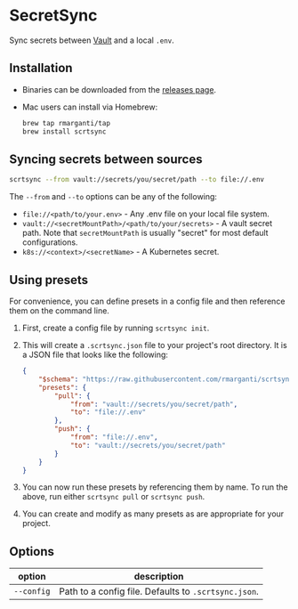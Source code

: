 # SecretSync

Sync secrets between [Vault](https://www.vaultproject.io/) and a local `.env`.

## Installation

-   Binaries can be downloaded from the [releases page](https://github.com/rmarganti/scrtsync/releases).
-   Mac users can install via Homebrew:

    ```sh
    brew tap rmarganti/tap
    brew install scrtsync
    ```

## Syncing secrets between sources

```sh
scrtsync --from vault://secrets/you/secret/path --to file://.env
```

The `--from` and `--to` options can be any of the following:

-   `file://<path/to/your.env>` - Any .env file on your local file system.
-   `vault://<secretMountPath>/<path/to/your/secrets>` - A vault secret path.
    Note that `secretMountPath` is usually "secret" for most default configurations.
-   `k8s://<context>/<secretName>` - A Kubernetes secret.

## Using presets

For convenience, you can define presets in a config file and then reference them on the command line.

1. First, create a config file by running `scrtsync init`.
2. This will create a `.scrtsync.json` file to your project's root directory. It is a JSON
   file that looks like the following:

    ```json
    {
        "$schema": "https://raw.githubusercontent.com/rmarganti/scrtsync/main/schemas/scrtsync.schema.1.0.0.json",
        "presets": {
            "pull": {
                "from": "vault://secrets/you/secret/path",
                "to": "file://.env"
            },
            "push": {
                "from": "file://.env",
                "to": "vault://secrets/you/secret/path"
            }
        }
    }
    ```

3. You can now run these presets by referencing them by name. To run the above,
   run either `scrtsync pull` or `scrtsync push`.
4. You can create and modify as many presets as are appropriate for your project.

## Options

| option     | description                                          |
| ---------- | ---------------------------------------------------- |
| `--config` | Path to a config file. Defaults to `.scrtsync.json`. |
